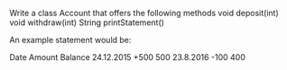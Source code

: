 Write a class Account that offers the following methods void deposit(int) void withdraw(int) String printStatement()

An example statement would be:

Date Amount Balance
24.12.2015 +500 500
23.8.2016 -100 400
